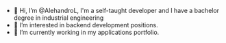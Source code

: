 - 👋 Hi, I’m @AlehandroL, I'm a self-taught developer and I have a bachelor degree in industrial engineering
- 👀 I’m interested in backend development positions.
- 🌱 I’m currently working in my applications portfolio.

<!---
AlehandroL/AlehandroL is a ✨ special ✨ repository because its `README.md` (this file) appears on your GitHub profile.
You can click the Preview link to take a look at your changes.
--->
